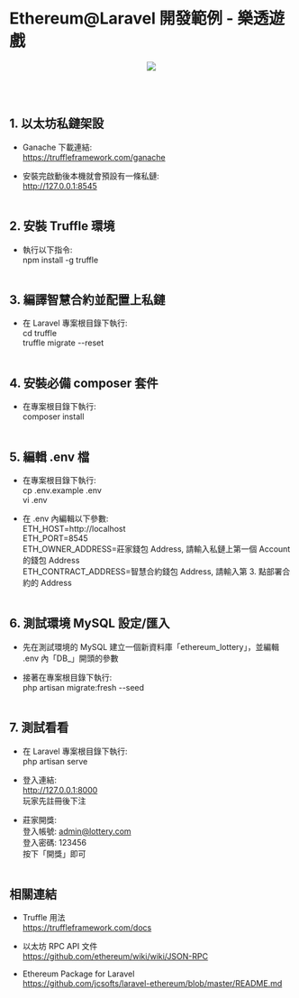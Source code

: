 <p align="center"><h1>Ethereum@Laravel 開發範例 - 樂透遊戲</h1></p>
<p align="center"><img src="https://cdn-images-1.medium.com/max/800/1*m_mZQsA2xauAqBNI8DQx1w.png"></p>
<br/><br/>

## 1. 以太坊私鏈架設

- Ganache 下載連結:<br />
https://truffleframework.com/ganache

- 安裝完啟動後本機就會預設有一條私鏈:<br />
http://127.0.0.1:8545<br /><br />


## 2. 安裝 Truffle 環境

- 執行以下指令:<br />
npm install -g truffle<br /><br />


## 3. 編譯智慧合約並配置上私鏈

- 在 Laravel 專案根目錄下執行:<br />
cd truffle<br />
truffle migrate --reset<br /><br />


## 4. 安裝必備 composer 套件

- 在專案根目錄下執行:<br />
composer install<br /><br />


## 5. 編輯 .env 檔

- 在專案根目錄下執行:<br />
cp .env.example .env<br />
vi .env<br />

- 在 .env 內編輯以下參數:<br />
ETH_HOST=http://localhost<br />
ETH_PORT=8545<br />
ETH_OWNER_ADDRESS=莊家錢包 Address, 請輸入私鏈上第一個 Account 的錢包 Address<br />
ETH_CONTRACT_ADDRESS=智慧合約錢包 Address, 請輸入第 3. 點部署合約的 Address<br /><br />


## 6. 測試環境 MySQL 設定/匯入

- 先在測試環境的 MySQL 建立一個新資料庫「ethereum_lottery」，並編輯 .env 內「DB_」開頭的參數 <br />

- 接著在專案根目錄下執行:<br />
php artisan migrate:fresh --seed<br /><br />


## 7. 測試看看

- 在 Laravel 專案根目錄下執行:<br />
php artisan serve<br />

- 登入連結:<br />
http://127.0.0.1:8000<br />
玩家先註冊後下注<br />

- 莊家開獎:<br />
登入帳號: admin@lottery.com<br />
登入密碼: 123456<br />
按下「開獎」即可<br /><br />


## 相關連結

- Truffle 用法<br />
https://truffleframework.com/docs<br />

- 以太坊 RPC API 文件<br />
https://github.com/ethereum/wiki/wiki/JSON-RPC

- Ethereum Package for Laravel<br />
https://github.com/jcsofts/laravel-ethereum/blob/master/README.md<br />



